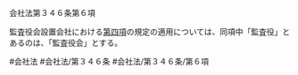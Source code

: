 会社法第３４６条第６項

監査役会設置会社における[第四項](会社法＿＿＿＿第３４６条第４項)の規定の適用については、同項中「監査役」とあるのは、「監査役会」とする。

#会社法
#会社法/第３４６条
#会社法/第３４６条/第６項
